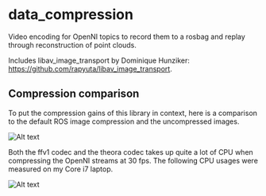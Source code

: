 data_compression
================

Video encoding for OpenNI topics to record them to a rosbag and replay through reconstruction of point clouds.

Includes libav_image_transport by Dominique Hunziker: https://github.com/rapyuta/libav_image_transport.

## Compression comparison

To put the compression gains of this library in context, here is a comparison to the default ROS image compression and the uncompressed images.

![Alt text](https://github.com/nilsbore/data_compression/blob/hydro-devel/data/compression_comparison.png "Compression rates for the different compressed and uncompressed image representation.")

Both the ffv1 codec and the theora codec takes up quite a lot of CPU when compressing the OpenNI streams at 30 fps. The following CPU usages were measured on my Core i7 laptop.

![Alt text](https://github.com/nilsbore/data_compression/blob/hydro-devel/data/cpu_usage_comparison.png "CPU Usage of ffv1 and theora codec on my machine.")
